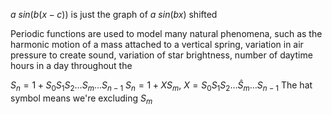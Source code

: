 $a \ sin\Big(b(x-c)\Big)$ is just the graph of $a \ sin(bx)$ shifted 

Periodic functions are used to model many natural phenomena, such as the 
harmonic motion of a mass attached to a vertical spring, variation in air pressure to create sound, variation of star brightness, number of daytime hours in a day throughout the 

$S_n=1+S_0S_1S_2\dots S_m \dots S_{n-1}$
$S_n=1+XS_m, \ X=S_0S_1S_2\dots \hat{S}_m \dots S_{n-1}$
The hat symbol means we're excluding $S_m$
